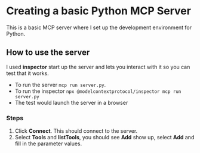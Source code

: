# Creating a basic Python MCP Server
This is a basic MCP server where I set up the development environment for Python.
## How to use the server
I used **inspector** start up the server and lets you interact with it so you can test that it works.
- To run the server `mcp run server.py`.
- To run the inspector `npx @modelcontextprotocol/inspector mcp run server.py`
- The test would launch the server in a browser
### Steps
1. Click **Connect**. This should connect to the server.
2. Select **Tools** and **listTools**, you should see **Add** show up, select **Add** and fill in the parameter values.
